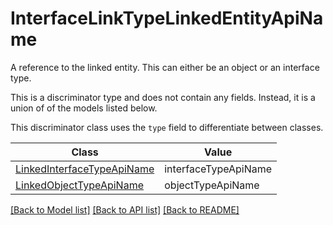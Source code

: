 # InterfaceLinkTypeLinkedEntityApiName

A reference to the linked entity. This can either be an object or an interface type.

This is a discriminator type and does not contain any fields. Instead, it is a union
of of the models listed below.

This discriminator class uses the `type` field to differentiate between classes.

| Class | Value
| ------------ | -------------
[LinkedInterfaceTypeApiName](LinkedInterfaceTypeApiName.md) | interfaceTypeApiName
[LinkedObjectTypeApiName](LinkedObjectTypeApiName.md) | objectTypeApiName


[[Back to Model list]](../../README.md#documentation-for-models) [[Back to API list]](../../README.md#documentation-for-api-endpoints) [[Back to README]](../../README.md)
